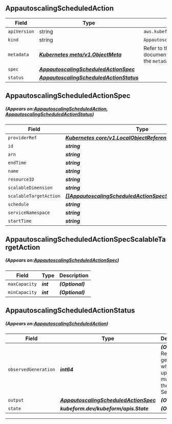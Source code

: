 ## AppautoscalingScheduledAction
| Field | Type | Description |
| ------ | ----- | ----------- |
| `apiVersion` | string | `aws.kubeform.com/v1alpha1` |
|    `kind` | string | `AppautoscalingScheduledAction` |
| `metadata` | ***[Kubernetes meta/v1.ObjectMeta](https://kubernetes.io/docs/reference/generated/kubernetes-api/v1.13/#objectmeta-v1-meta)***|Refer to the Kubernetes API documentation for the fields of the `metadata` field.|
| `spec` | ***[AppautoscalingScheduledActionSpec](#AppautoscalingScheduledActionSpec)***||
| `status` | ***[AppautoscalingScheduledActionStatus](#AppautoscalingScheduledActionStatus)***||
## AppautoscalingScheduledActionSpec
##### (Appears on:[AppautoscalingScheduledAction](#AppautoscalingScheduledAction), [AppautoscalingScheduledActionStatus](#AppautoscalingScheduledActionStatus))
| Field | Type | Description |
| ------ | ----- | ----------- |
| `providerRef` | ***[Kubernetes core/v1.LocalObjectReference](https://kubernetes.io/docs/reference/generated/kubernetes-api/v1.13/#localobjectreference-v1-core)***||
| `id` | ***string***||
| `arn` | ***string***| ***(Optional)*** |
| `endTime` | ***string***| ***(Optional)*** |
| `name` | ***string***||
| `resourceID` | ***string***||
| `scalableDimension` | ***string***| ***(Optional)*** |
| `scalableTargetAction` | ***[[]AppautoscalingScheduledActionSpecScalableTargetAction](#AppautoscalingScheduledActionSpecScalableTargetAction)***| ***(Optional)*** |
| `schedule` | ***string***| ***(Optional)*** |
| `serviceNamespace` | ***string***||
| `startTime` | ***string***| ***(Optional)*** |
## AppautoscalingScheduledActionSpecScalableTargetAction
##### (Appears on:[AppautoscalingScheduledActionSpec](#AppautoscalingScheduledActionSpec))
| Field | Type | Description |
| ------ | ----- | ----------- |
| `maxCapacity` | ***int***| ***(Optional)*** |
| `minCapacity` | ***int***| ***(Optional)*** |
## AppautoscalingScheduledActionStatus
##### (Appears on:[AppautoscalingScheduledAction](#AppautoscalingScheduledAction))
| Field | Type | Description |
| ------ | ----- | ----------- |
| `observedGeneration` | ***int64***| ***(Optional)*** Resource generation, which is updated on mutation by the API Server.|
| `output` | ***[AppautoscalingScheduledActionSpec](#AppautoscalingScheduledActionSpec)***| ***(Optional)*** |
| `state` | ***kubeform.dev/kubeform/apis.State***| ***(Optional)*** |
---
